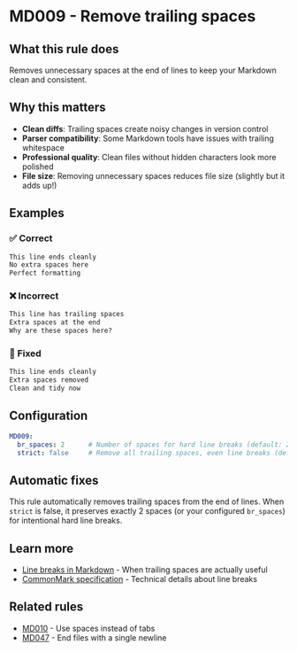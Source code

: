 # MD009 - Remove trailing spaces

## What this rule does

Removes unnecessary spaces at the end of lines to keep your Markdown clean and consistent.

## Why this matters

- **Clean diffs**: Trailing spaces create noisy changes in version control
- **Parser compatibility**: Some Markdown tools have issues with trailing whitespace
- **Professional quality**: Clean files without hidden characters look more polished
- **File size**: Removing unnecessary spaces reduces file size (slightly but it adds up!)

## Examples

### ✅ Correct

```markdown
This line ends cleanly
No extra spaces here
Perfect formatting
```

### ❌ Incorrect

<!-- rumdl-disable MD009 -->

```markdown
This line has trailing spaces  
Extra spaces at the end 
Why are these spaces here?   
```

<!-- rumdl-enable MD009 -->

### 🔧 Fixed

```markdown
This line ends cleanly
Extra spaces removed
Clean and tidy now
```

## Configuration

```yaml
MD009:
  br_spaces: 2      # Number of spaces for hard line breaks (default: 2)
  strict: false     # Remove all trailing spaces, even line breaks (default: false)
```

## Automatic fixes

This rule automatically removes trailing spaces from the end of lines. When `strict` is false, it preserves exactly 2 spaces (or your configured `br_spaces`) for intentional hard line breaks.

## Learn more

- [Line breaks in Markdown](https://www.markdownguide.org/basic-syntax/#line-breaks) - When trailing spaces are actually useful
- [CommonMark specification](https://spec.commonmark.org/0.31.2/#hard-line-breaks) - Technical details about line breaks

## Related rules

- [MD010](md010.md) - Use spaces instead of tabs
- [MD047](md047.md) - End files with a single newline
